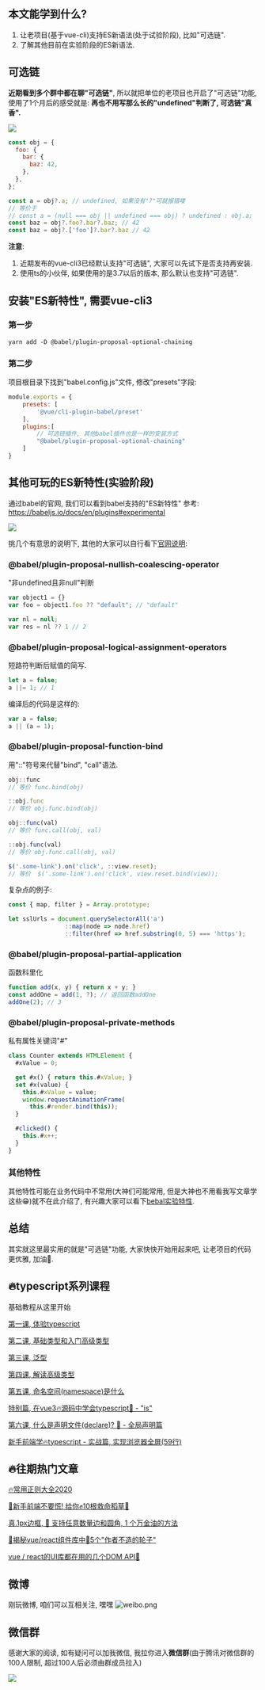 ## 本文能学到什么?
1. 让老项目(基于vue-cli)支持ES新语法(处于试验阶段), 比如"可选链".
2. 了解其他目前在实验阶段的ES新语法.

## 可选链
**近期看到多个群中都在聊"可选链"**, 所以就把单位的老项目也开启了"可选链"功能, 使用了1个月后的感受就是: **再也不用写那么长的"undefined"判断了, 可选链"真香".**

![](https://user-gold-cdn.xitu.io/2020/4/28/171bf4422ab6da37?w=264&h=247&f=png&s=175888)


```javascript
const obj = {
  foo: {
    bar: {
      baz: 42,
    },
  },
};

const a = obj?.a; // undefined, 如果没有"?"可就报错喽
// 等价于
// const a = (null === obj || undefined === obj) ? undefined : obj.a;
const baz = obj?.foo?.bar?.baz; // 42
const baz = obj?.['foo']?.bar?.baz // 42
```
**注意**: 
1. 近期发布的vue-cli3已经默认支持"可选链", 大家可以先试下是否支持再安装.
2. 使用ts的小伙伴, 如果使用的是3.7以后的版本, 那么默认也支持"可选链".

## 安装"ES新特性", 需要vue-cli3

### 第一步
```
yarn add -D @babel/plugin-proposal-optional-chaining
```

### 第二步
项目根目录下找到"babel.config.js"文件, 修改"presets"字段:
```javascript
module.exports = {
    presets: [
        '@vue/cli-plugin-babel/preset'
    ],
    plugins:[
        // 可选链插件, 其他babel插件也是一样的安装方式
        "@babel/plugin-proposal-optional-chaining"
    ]
}
```

## 其他可玩的ES新特性(实验阶段)
通过babel的官网, 我们可以看到babel支持的"ES新特性"
参考: https://babeljs.io/docs/en/plugins#experimental

![](https://user-gold-cdn.xitu.io/2020/4/28/171bf5616b509017?w=358&h=496&f=png&s=37764)

挑几个有意思的说明下, 其他的大家可以自行看下[官网说明](https://babeljs.io/docs/en/plugins#experimental):

### @babel/plugin-proposal-nullish-coalescing-operator
"非undefined且非null"判断

```javascript
var object1 = {}
var foo = object1.foo ?? "default"; // "default"

var nl = null;
var res = nl ?? 1 // 2
```

### @babel/plugin-proposal-logical-assignment-operators
短路符判断后赋值的简写.
```javascript
let a = false;
a ||= 1; // 1
```
编译后的代码是这样的:
```javascript
var a = false;
a || (a = 1);
```



### @babel/plugin-proposal-function-bind
用"::"符号来代替"bind", "call"语法.

```javascript
obj::func
// 等价 func.bind(obj)

::obj.func
// 等价 obj.func.bind(obj)

obj::func(val)
// 等价 func.call(obj, val)

::obj.func(val)
// 等价 obj.func.call(obj, val)

$('.some-link').on('click', ::view.reset);
// 等价  $('.some-link').on('click', view.reset.bind(view));
```
复杂点的例子:
```javascript
const { map, filter } = Array.prototype;

let sslUrls = document.querySelectorAll('a')
                ::map(node => node.href)
                ::filter(href => href.substring(0, 5) === 'https');

```


### @babel/plugin-proposal-partial-application
函数科里化
```javascript
function add(x, y) { return x + y; }
const addOne = add(1, ?); // 返回函数addOne
addOne(2); // 3
```


### @babel/plugin-proposal-private-methods
私有属性关键词"#"

``` javascript
class Counter extends HTMLElement {
  #xValue = 0;

  get #x() { return this.#xValue; }
  set #x(value) {
    this.#xValue = value;
    window.requestAnimationFrame(
      this.#render.bind(this));
  }

  #clicked() {
    this.#x++;
  }
}
```

### 其他特性
其他特性可能在业务代码中不常用(大神们可能常用, 但是大神也不用看我写文章学这些😁)就不在此介绍了, 有兴趣大家可以看下[bebal实验特性](https://babeljs.io/docs/en/plugins#experimental).

## 总结
其实就这里最实用的就是"可选链"功能, 大家快快开始用起来吧, 让老项目的代码更优雅, 加油💪.



## 🔥typescript系列课程
基础教程从这里开始

[第一课, 体验typescript](https://juejin.im/post/5d19ad6de51d451063431864)

[第二课, 基础类型和入门高级类型](https://juejin.im/post/5d1af3426fb9a07ed4411a9b)

[第三课, 泛型](https://juejin.im/post/5d27f160e51d45108223fcf9)

[第四课, 解读高级类型](https://juejin.im/post/5d3fe80fe51d456206115987)

[第五课, 命名空间(namespace)是什么](https://juejin.im/post/5d5d04dfe51d4561af16dd24)

[特别篇, 在vue3🔥源码中学会typescript🦕 - "is"](https://juejin.im/post/5da6d1aae51d4524ad10d1d8)

[第六课, 什么是声明文件(declare)? 🦕 - 全局声明篇](https://juejin.im/post/5dcbc9e2e51d451bcb39f123)

[新手前端学🔥typescript - 实战篇, 实现浏览器全屏(59行)](https://juejin.im/post/5dd33ce3e51d453fbf29e0e5)

## 🔥往期热门文章
[🔥常用正则大全2020](https://juejin.im/post/5d245d4151882555300feb77)

[🚆新手前端不要慌! 给你✊10根救命稻草🍃](https://juejin.im/post/5d904712e51d45781e0f5dd0)

[真.1px边框, 🚀 支持任意数量边和圆角, 1 个万金油的方法](https://juejin.im/post/5d70a030f265da03a715f3fd)

[🚀揭秘vue/react组件库中🤚5个"作者不造的轮子"](https://juejin.im/post/5d89cd156fb9a06acb3ee19e)

[vue / react的UI库都在用的几个DOM API🚀](https://juejin.im/post/5d808601f265da03ef7a469b)

## 微博
刚玩微博, 咱们可以互相关注, 嘿嘿
![weibo.png](https://user-gold-cdn.xitu.io/2019/12/30/16f54bffe31ce14b?w=810&h=1020&f=jpeg&s=84481)

## 微信群
感谢大家的阅读, 如有疑问可以加我微信, 我拉你进入**微信群**(由于腾讯对微信群的100人限制, 超过100人后必须由群成员拉入)

![](https://user-gold-cdn.xitu.io/2019/9/19/16d474d245b69492?w=512&h=512&f=jpeg&s=27137)